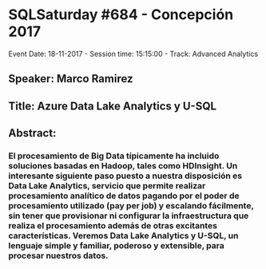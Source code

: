 # SQLSaturday #684 - Concepción 2017
Event Date: 18-11-2017 - Session time: 15:15:00 - Track: Advanced Analytics
## Speaker: Marco Ramirez
## Title: Azure Data Lake Analytics y U-SQL
## Abstract:
### El procesamiento de Big Data típicamente ha incluido soluciones basadas en Hadoop, tales como HDInsight. Un interesante siguiente paso puesto a nuestra disposición es Data Lake Analytics, servicio que permite realizar procesamiento analítico de datos pagando por el poder de procesamiento utilizado (pay per job) y escalando fácilmente, sin tener que provisionar ni configurar la infraestructura que realiza el procesamiento además de otras excitantes características. Veremos Data Lake Analytics y U-SQL, un lenguaje simple y familiar, poderoso y extensible, para procesar nuestros datos.

